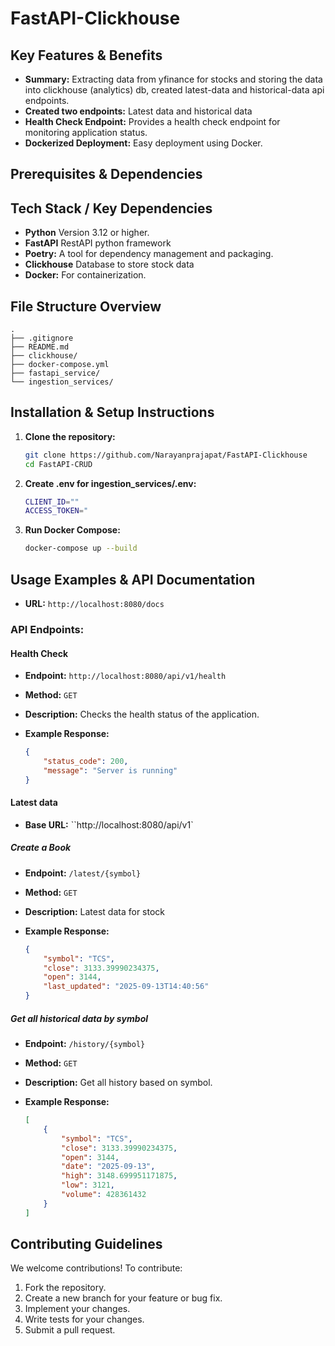 # FastAPI-Clickhouse

## Key Features & Benefits
- **Summary:** Extracting data from yfinance for stocks and storing the data into clickhouse (analytics) db, created latest-data and historical-data api endpoints.
- **Created two endpoints:** Latest data and historical data
- **Health Check Endpoint:** Provides a health check endpoint for monitoring application status.
- **Dockerized Deployment:** Easy deployment using Docker.
## Prerequisites & Dependencies


## Tech Stack / Key Dependencies

-   **Python** Version 3.12 or higher.
-   **FastAPI** RestAPI python framework
-   **Poetry:** A tool for dependency management and packaging.
-   **Clickhouse** Database to store stock data
-   **Docker:** For containerization.


## File Structure Overview

```text
.
├── .gitignore
├── README.md
├── clickhouse/
├── docker-compose.yml
├── fastapi_service/
└── ingestion_services/
```


## Installation & Setup Instructions

1.  **Clone the repository:**

    ```bash
    git clone https://github.com/Narayanprajapat/FastAPI-Clickhouse
    cd FastAPI-CRUD
    ```

2.  **Create .env for  ingestion_services/.env:**

    ```bash
    CLIENT_ID=""
    ACCESS_TOKEN="
    ```

3.  **Run Docker Compose:**

    ```bash
    docker-compose up --build
    ```

## Usage Examples & API Documentation
-   **URL:** `http://localhost:8080/docs`


### API Endpoints:

#### Health Check

-   **Endpoint:** `http://localhost:8080/api/v1/health`
-   **Method:** `GET`
-   **Description:** Checks the health status of the application.
-   **Example Response:**

    ```json
    {
        "status_code": 200,
        "message": "Server is running"
    }
    ```

#### Latest data

-   **Base URL:** ``http://localhost:8080/api/v1`

##### Create a Book

-   **Endpoint:** `/latest/{symbol}`
-   **Method:** `GET`
-   **Description:** Latest data for stock
-   **Example Response:**

    ```json
    {
        "symbol": "TCS",
        "close": 3133.39990234375,
        "open": 3144,
        "last_updated": "2025-09-13T14:40:56"
    }
    ```


##### Get all historical data by symbol

-   **Endpoint:** `/history/{symbol}`
-   **Method:** `GET`
-   **Description:** Get all history based on symbol.


-   **Example Response:**

    ```json
    [
        {
            "symbol": "TCS",
            "close": 3133.39990234375,
            "open": 3144,
            "date": "2025-09-13",
            "high": 3148.699951171875,
            "low": 3121,
            "volume": 428361432
        }
    ]
    ```

## Contributing Guidelines

We welcome contributions! To contribute:

1.  Fork the repository.
2.  Create a new branch for your feature or bug fix.
3.  Implement your changes.
4.  Write tests for your changes.
5.  Submit a pull request.
